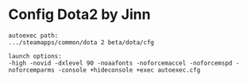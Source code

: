 Config Dota2 by Jinn
=============
`````````````
autoexec path:
.../steamapps/common/dota 2 beta/dota/cfg
`````````````
`````````````
launch options: 
-high -novid -dxlevel 90 -noaafonts -noforcemaccel -noforcemspd -noforcemparms -console +hideconsole +exec autoexec.cfg
`````````````
